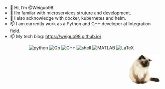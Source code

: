 - 👋 Hi, I’m @Weiguo98
- 👀 I’m familar with microservices struture and development.
- 🌱 I also acknowledge with docker, kubernetes and helm.
- 📫 I am currently work as a Python and C++ developer at Integration field.
- 📫 My tech blog: https://weiguo98.github.io/

<p align="center">
    <img alt="python" src="https://img.shields.io/badge/-python-3776AB?style=flat-square&logo=Python&logoColor=white">
    <img alt="Go" src="https://img.shields.io/badge/Golang-%2300ADD8?logo=Go&logoColor=white">
    <img alt="C++" src="https://img.shields.io/badge/-C%2B%2B-00599C?style=flat-square&logo=C%2B%2B&logoColor=white">
    <img alt="shell" src="https://img.shields.io/badge/-shell-5391FE?style=flat-square&logo=PowerShell&logoColor=white">
    <img alt="MATLAB" src="https://img.shields.io/badge/-MATLAB-0076A8?style=flat-square&logo=Mathworks&logoColor=white">
    <img alt="LaTeX" src="https://img.shields.io/badge/-LaTeX-008080?style=flat-square&logo=LaTeX&logoColor=white">
</p>

<img src='https://github.com/Weiguo98/Weiguo98/blob/main/SeekPng.com_tumblr-cat-png_3325114.png' align='right' style=' width:100px;height:100 px'/>


<!---
Weiguo98/Weiguo98 is a ✨ special ✨ repository because its `README.md` (this file) appears on your GitHub profile.
You can click the Preview link to take a look at your changes.
--->
